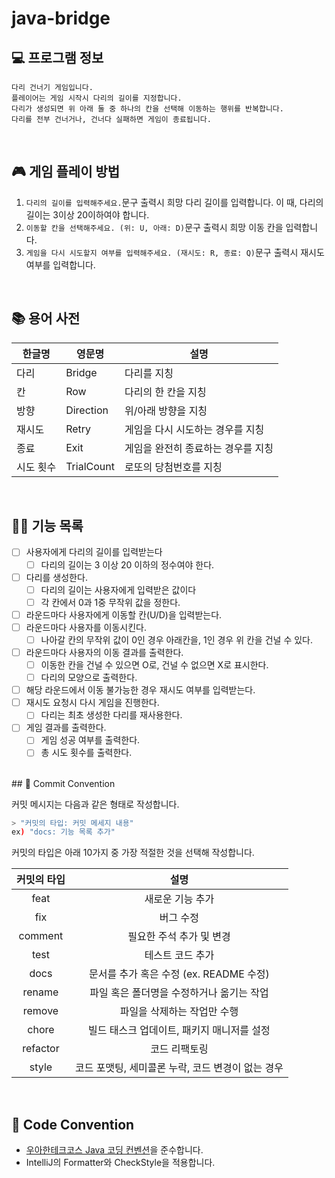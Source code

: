 # java-bridge

## 💻 프로그램 정보

```
다리 건너기 게임입니다.
플레이어는 게임 시작시 다리의 길이를 지정합니다.
다리가 생성되면 위 아래 둘 중 하나의 칸을 선택해 이동하는 행위를 반복합니다.
다리를 전부 건너거나, 건너다 실패하면 게임이 종료됩니다.
```

<br>

## 🎮 게임 플레이 방법

1. `다리의 길이를 입력해주세요.`문구 출력시 희망 다리 길이를 입력합니다. 이 때, 다리의 길이는 3이상 20이하여야 합니다.
2. `이동할 칸을 선택해주세요. (위: U, 아래: D)`문구 출력시 희망 이동 칸을 입력합니다.
3. `게임을 다시 시도할지 여부를 입력해주세요. (재시도: R, 종료: Q)`문구 출력시 재시도 여부를 입력합니다.

<br>

## 📚 용어 사전

| 한글명    | 영문명     | 설명                               |
| --------- | ---------- | ---------------------------------- |
| 다리      | Bridge     | 다리를 지칭                        |
| 칸        | Row        | 다리의 한 칸을 지칭                |
| 방향      | Direction  | 위/아래 방향을 지칭                |
| 재시도    | Retry      | 게임을 다시 시도하는 경우를 지칭   |
| 종료      | Exit       | 게임을 완전히 종료하는 경우를 지칭 |
| 시도 횟수 | TrialCount | 로또의 당첨번호를 지칭             |

<br>

## 👨‍🍳 기능 목록

- [ ] 사용자에게 다리의 길이를 입력받는다
  - [ ] 다리의 길이는 3 이상 20 이하의 정수여야 한다.
- [ ] 다리를 생성한다.
  - [ ] 다리의 길이는 사용자에게 입력받은 값이다
  - [ ] 각 칸에서 0과 1중 무작위 값을 정한다.
- [ ] 라운드마다 사용자에게 이동할 칸(U/D)을 입력받는다.
- [ ] 라운드마다 사용자를 이동시킨다.
  - [ ] 나아갈 칸의 무작위 값이 0인 경우 아래칸을, 1인 경우 위 칸을 건널 수 있다.
- [ ] 라운드마다 사용자의 이동 결과를 출력한다.
  - [ ] 이동한 칸을 건널 수 있으면 O로, 건널 수 없으면 X로 표시한다.
  - [ ] 다리의 모양으로 출력한다.
- [ ] 해당 라운드에서 이동 불가능한 경우 재시도 여부를 입력받는다.
- [ ] 재시도 요청시 다시 게임을 진행한다.
  - [ ] 다리는 최초 생성한 다리를 재사용한다.
- [ ] 게임 결과를 출력한다.
  - [ ] 게임 성공 여부를 출력한다.
  - [ ] 총 시도 횟수를 출력한다.

<br>
## 📌 Commit Convention

커밋 메시지는 다음과 같은 형태로 작성합니다.

```Bash
> "커밋의 타입: 커밋 메세지 내용"
ex) "docs: 기능 목록 추가"
```

커밋의 타입은 아래 10가지 중 가장 적절한 것을 선택해 작성합니다.

| 커밋의 타입 |                       설명                        |
| :---------: | :-----------------------------------------------: |
|    feat     |                 새로운 기능 추가                  |
|     fix     |                     버그 수정                     |
|   comment   |             필요한 주석 추가 및 변경              |
|    test     |                 테스트 코드 추가                  |
|    docs     |      문서를 추가 혹은 수정 (ex. README 수정)      |
|   rename    |     파일 혹은 폴더명을 수정하거나 옮기는 작업     |
|   remove    |            파일을 삭제하는 작업만 수행            |
|    chore    |    빌드 태스크 업데이트, 패키지 매니저를 설정     |
|  refactor   |                   코드 리팩토링                   |
|    style    | 코드 포맷팅, 세미콜론 누락, 코드 변경이 없는 경우 |

<br>

## 📌 Code Convention

- [우아한테크코스 Java 코딩 컨벤션](https://github.com/woowacourse/woowacourse-docs/tree/main/styleguide/java)을 준수합니다.
- IntelliJ의 Formatter와 CheckStyle을 적용합니다.
